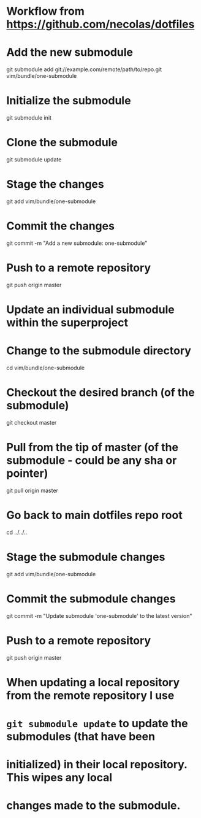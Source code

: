 
# Workflow from https://github.com/necolas/dotfiles
# Add the new submodule
git submodule add git://example.com/remote/path/to/repo.git vim/bundle/one-submodule
# Initialize the submodule
git submodule init
# Clone the submodule
git submodule update
# Stage the changes
git add vim/bundle/one-submodule
# Commit the changes
git commit -m "Add a new submodule: one-submodule"
# Push to a remote repository
git push origin master

# Update an individual submodule within the superproject
# Change to the submodule directory
cd vim/bundle/one-submodule
# Checkout the desired branch (of the submodule)
git checkout master
# Pull from the tip of master (of the submodule - could be any sha or pointer)
git pull origin master
# Go back to main dotfiles repo root
cd ../../..
# Stage the submodule changes
git add vim/bundle/one-submodule
# Commit the submodule changes
git commit -m "Update submodule 'one-submodule' to the latest version"
# Push to a remote repository
git push origin master

# When updating a local repository from the remote repository I use
# `git submodule update` to update the submodules (that have been 
# initialized) in their local repository. This wipes any local 
# changes made to the submodule.
